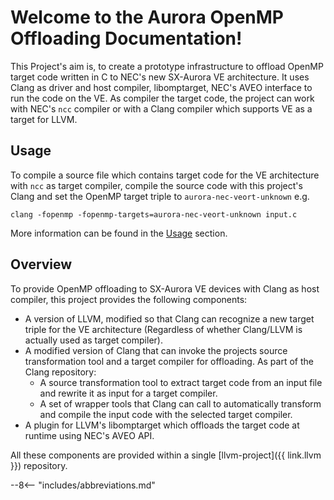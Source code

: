 # Welcome to the Aurora OpenMP Offloading Documentation!

This Project's aim is, to create a prototype infrastructure to offload
OpenMP target code written in C to NEC's new SX-Aurora VE architecture.
It uses Clang as driver and host compiler, libomptarget, NEC's AVEO
interface to run the code on the VE. As compiler the target code, the
project can work with NEC's `ncc` compiler or with a Clang compiler which
supports VE as a target for LLVM.

## Usage
To compile a source file which contains target code for the VE
architecture with `ncc` as target compiler, compile the source code with
this project's Clang and set the OpenMP target triple to
`aurora-nec-veort-unknown` e.g.

``` shell
clang -fopenmp -fopenmp-targets=aurora-nec-veort-unknown input.c
```

More information can be found in the [Usage](usage.md) section.

## Overview
To provide OpenMP offloading to SX-Aurora VE devices with Clang as host
compiler, this project provides the following components:

- A version of LLVM, modified so that Clang can recognize a new target
  triple for the VE architecture (Regardless of whether Clang/LLVM is actually
  used as target compiler).
- A modified version of Clang that can invoke the projects source
  transformation tool and a target compiler for offloading. As part of
  the Clang repository:
  - A source transformation tool to extract target code from an
    input file and rewrite it as input for a target compiler.
  - A set of wrapper tools that Clang can call to automatically
    transform and compile the input code with the selected target
    compiler.
- A plugin for LLVM's libomptarget which offloads the target code at
  runtime using NEC's AVEO API.

All these components are provided within a single
[llvm-project]({{ link.llvm }}) repository.

--8<-- "includes/abbreviations.md"
